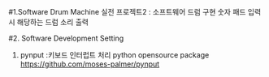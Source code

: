#1.Software Drum Machine
실전 프로젝트2 : 소프트웨어 드럼 구현
숫자 패드 입력시 해당하는 드럼 소리 출력

#2. Software Development Setting
 1) pynput
 :키보드 인터럽트 처리 python opensource package
 https://github.com/moses-palmer/pynput
 
